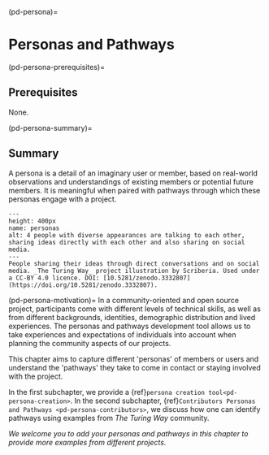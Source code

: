 (pd-persona)=
# Personas and Pathways

(pd-persona-prerequisites)=
## Prerequisites
None.

(pd-persona-summary)=
## Summary
A persona is a detail of an imaginary user or member, based on real-world observations and understandings of existing members or potential future members. It is meaningful when paired with pathways through which these personas engage with a project.

```{figure} ../figures/personas.*
---
height: 400px
name: personas
alt: 4 people with diverse appearances are talking to each other, sharing ideas directly with each other and also sharing on social media.
---
People sharing their ideas through direct conversations and on social media. _The Turing Way_ project illustration by Scriberia. Used under a CC-BY 4.0 licence. DOI: [10.5281/zenodo.3332807](https://doi.org/10.5281/zenodo.3332807).
```


(pd-persona-motivation)= In a community-oriented and open source project, participants come with different levels of technical skills, as well as from different backgrounds, identities, demographic distribution and lived experiences. The personas and pathways development tool allows us to take experiences and expectations of individuals into account when planning the community aspects of our projects.

This chapter aims to capture different 'personas' of members or users and understand the 'pathways' they take to come in contact or staying involved with the project.

In the first subchapter, we provide a {ref}`persona creation tool<pd-persona-creation>`. In the second subchapter, {ref}`Contributors Personas and Pathways <pd-persona-contributors>`, we discuss how one can identify pathways using examples from _The Turing Way_ community.

*We welcome you to add your personas and pathways in this chapter to provide more examples from different projects.*

